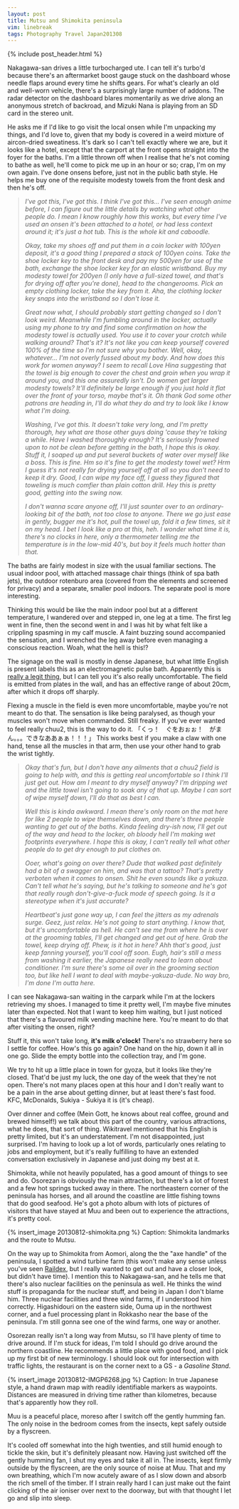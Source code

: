 ```yaml
---
layout: post
title: Mutsu and Shimokita peninsula
vim: linebreak
tags: Photography Travel Japan201308
---
```


{% include post_header.html %}

Nakagawa-san drives a little turbocharged ute. I can tell it's turbo'd because there's an aftermarket boost gauge stuck on the dashboard whose needle flaps around every time he shifts gears. For what's clearly an old and well-worn vehicle, there's a surprisingly large number of addons. The radar detector on the dashboard blares momentarily as we drive along an anonymous stretch of backroad, and Mizuki Nana is playing from an SD card in the stereo unit.

He asks me if I'd like to go visit the local onsen while I'm unpacking my things, and I'd love to, given that my body is covered in a weird mixture of aircon-dried sweatiness. It's dark so I can't tell exactly where we are, but it looks like a hotel, except that the carport at the front opens straight into the foyer for the baths. I'm a little thrown off when I realise that he's not coming to bathe as well, he'll come to pick me up in an hour or so; crap, I'm on my own again. I've done onsens before, just not in the public bath style. He helps me buy one of the requisite modesty towels from the front desk and then he's off.

> *I've got this, I've got this. I *think* I've got this... I've seen enough anime before, I can figure out the little details by watching what other people do. I mean I know roughly how this works, but every time I've used an onsen it's been attached to a hotel, or had less context around it; it's just a hot tub. This is the whole kit and caboodle.*
> 
> *Okay, take my shoes off and put them in a coin locker with 100yen deposit, it's a good thing I prepared a stack of 100yen coins. Take the shoe locker key to the front desk and pay my 500yen for use of the bath, exchange the shoe locker key for an elastic wristband. Buy my modesty towel for 200yen (I only have a full-sized towel, and that's for drying off after you're done), head to the changerooms. Pick an empty clothing locker, take the key from it. Aha, the clothing locker key snaps into the wristband so I don't lose it.*
> 
> *Great now what, I should probably start getting changed so I don't look weird. Meanwhile I'm fumbling around in the locker, actually using my phone to try and find some confirmation on how the modesty towel is actually used. You use it to cover your crotch while walking around? That's it? It's not like you can keep yourself covered 100% of the time so I'm not sure why you bother. Well, okay, whatever... I'm not overly fussed about my body. And how does this work for women anyway? I seem to recall Love Hina suggesting that the towel is big enough to cover the chest and groin when you wrap it around you, and this one assuredly isn't. Do women get larger modesty towels? It'll definitely be large enough if you just hold it flat over the front of your torso, maybe that's it. Oh thank God some other patrons are heading in, I'll do what they do and try to look like I know what I'm doing.*
> 
> *Washing, I've got this. It doesn't take very long, and I'm pretty thorough, hey what are those other guys doing 'cause they're taking a while. Have I washed thoroughly enough? It's seriously frowned upon to not be clean before getting in the bath, I hope this is okay. Stuff it, I soaped up and put several buckets of water over myself like a boss. This is *fine*. Hm so it's fine to get the modesty towel wet? Hrm I guess it's not really for drying yourself off at all so you don't need to keep it dry. Good, I can wipe my face off, I guess they figured that toweling is much comfier than plain cotton drill. Hey this is pretty good, getting into the swing now.*
> 
> *I don't wanna scare anyone off, I'll just saunter over to an ordinary-looking bit of the bath, not too close to anyone. There we go just ease in gently, bugger me it's hot, pull the towel up, fold it a few times, sit it on my head. I bet I look like a pro at this, heh. I wonder what time it is, there's no clocks in here, only a thermometer telling me the temperature is in the low-mid 40's, but boy it feels much hotter than that.*

The baths are fairly modest in size with the usual familiar sections. The usual indoor pool, with attached massage chair things (think of spa bath jets), the outdoor rotenburo area (covered from the elements and screened for privacy) and a separate, smaller pool indoors. The separate pool is more interesting.

Thinking this would be like the main indoor pool but at a different temperature, I wandered over and stepped in, one leg at a time. The first leg went in fine, then the second went in and I was hit by what felt like a crippling spasming in my calf muscle. A faint buzzing sound accompanied the sensation, and I wrenched the leg away before even managing a conscious reaction. Woah, what the hell is this!?

The signage on the wall is mostly in dense Japanese, but what little English is present labels this as an electromagnetic pulse bath. Apparently this is [really a legit thing](http://en.wikipedia.org/wiki/Pulsed_electromagnetic_field_therapy), but I can tell you it's also really uncomfortable. The field is emitted from plates in the wall, and has an effective range of about 20cm, after which it drops off sharply.

Flexing a muscle in the field is even more uncomfortable, maybe you're not meant to do that. The sensation is like being paralysed, as though your muscles won't move when commanded. Still freaky. If you've ever wanted to feel really chuu2, this is the way to do it. 「くっ！　ぐをおぉぉ！　がまん。。。できなああぁぁ！！！」 This works best if you make a claw with one hand, tense all the muscles in that arm, then use your other hand to grab the wrist tightly.

> *Okay that's fun, but I don't have any ailments that a chuu2 field is going to help with, and this is getting real uncomfortable so I think I'll just get out. How am I meant to dry myself anyway? I'm dripping wet and the little towel isn't going to soak any of that up. Maybe I can sort of wipe myself down, I'll do that as best I can.*
> 
> *Well this is kinda awkward. I mean there's only room on the mat here for like 2 people to wipe themselves down, and there's three people wanting to get out of the baths. Kinda feeling dry-ish now, I'll get out of the way and head to the locker, oh bloody hell I'm making wet footprints everywhere. I hope this is okay, I can't really tell what other people do to get dry enough to put clothes on.*
> 
> *Ooer, what's going on over there? Dude that walked past definitely had a bit of a swagger on him, and was that a *tattoo*? That's pretty verboten when it comes to onsen. Shit he even sounds like a yakuza. Can't tell what he's saying, but he's talking to someone and he's got that really rough don't-give-a-fuck mode of speech going. Is it a stereotype when it's just accurate?*
> 
> *Heartbeat's just gone way up, I can feel the jitters as my adrenals surge. Geez, just relax. He's not going to start anything. I know that, but it's uncomfortable as hell. He can't see me from where he is over at the grooming tables, I'll get changed and get out of here. Grab the towel, keep drying off. Phew, is it hot in here? Ahh that's good, just keep fanning yourself, you'll cool off soon. Eugh, hair's still a mess from washing it earlier, the Japanese really need to learn about conditioner. I'm sure there's some oil over in the grooming section too, but like hell I want to deal with maybe-yakuza-dude. No way bro, I'm done I'm outta here.*

I can see Nakagawa-san waiting in the carpark while I'm at the lockers retrieving my shoes. I managed to time it pretty well, I'm maybe five minutes later than expected. Not that I want to keep him waiting, but I just noticed that there's a flavoured milk vending machine here. You're meant to do that after visiting the onsen, right?

Stuff it, this won't take long, **it's milk o'clock!** There's no strawberry here so I settle for coffee. How's this go again? One hand on the hip, down it all in one go. Slide the empty bottle into the collection tray, and I'm gone.

We try to hit up a little place in town for gyoza, but it looks like they're closed. That'd be just my luck, the one day of the week that they're not open. There's not many places open at this hour and I don't really want to be a pain in the arse about getting dinner, but at least there's fast food. KFC, McDonalds, Sukiya - Sukiya it is (it's cheap).

Over dinner and coffee (Mein Gott, he knows about real coffee, ground and brewed himself!) we talk about this part of the country, various attractions, what he does, that sort of thing. Wikitravel mentioned that his English is pretty limited, but it's an understatement. I'm not disappointed, just surprised. I'm having to look up a lot of words, particularly ones relating to jobs and employment, but it's really fulfilling to have an extended conversation exclusively in Japanese and just doing my best at it.

Shimokita, while not heavily populated, has a good amount of things to see and do. Osorezan is obviously the main attraction, but there's a lot of forest and a few hot springs tucked away in there. The northeastern corner of the peninsula has horses, and all around the coastline are little fishing towns that do good seafood. He's got a photo album with lots of pictures of visitors that have stayed at Muu and been out to experience the attractions, it's pretty cool.

{% insert_image 20130812-shimokita.png %}
Caption: Shimokita landmarks and the route to Mutsu.

On the way up to Shimokita from Aomori, along the the "axe handle" of the peninsula, I spotted a wind turbine farm (this won't make any sense unless you've seen [Raildex](http://en.wikipedia.org/wiki/A_Certain_Magical_Index), but I really wanted to get out and have a closer look, but didn't have time). I mention this to Nakagawa-san, and he tells me that there's also nuclear facilities on the peninsula as well. He thinks the wind stuff is propaganda for the nuclear stuff, and being in Japan I don't blame him. Three nuclear facilities and three wind farms, if I understood him correctly. Higashidouri on the eastern side, Ouma up in the northwest corner, and a fuel processing plant in Rokkasho near the base of the peninsula. I'm still gonna see one of the wind farms, one way or another.

Osorezan really isn't a long way from Mutsu, so I'll have plenty of time to drive around. If I'm stuck for ideas, I'm told I should go drive around the northern coastline. He recommends a little place with good food, and I pick up my first bit of new terminology. I should look out for intersection with traffic lights, the restaurant is on the corner next to a GS - a *Gasoline Stand*.

{% insert_image 20130812-IMGP6268.jpg %}
Caption: In true Japanese style, a hand drawn map with readily identifiable markers as waypoints. Distances are measured in driving time rather than kilometres, because that's apparently how they roll.

Muu is a peaceful place, moreso after I switch off the gently humming fan. The only noise in the bedroom comes from the insects, kept safely outside by a flyscreen.

It's cooled off somewhat into the high twenties, and still humid enough to tickle the skin, but it's definitely pleasant now. Having just switched off the gently humming fan, I shut my eyes and take it all in. The insects, kept firmly outside by the flyscreen, are the only source of noise at Muu. That and my own breathing, which I'm now acutely aware of as I slow down and absorb the rich smell of the timber. If I strain really hard I can just make out the faint clicking of the air ioniser over next to the doorway, but with that thought I let go and slip into sleep.

